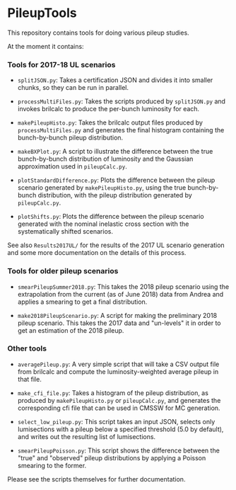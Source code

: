 # PileupTools

This repository contains tools for doing various pileup studies.

At the moment it contains:

### Tools for 2017-18 UL scenarios

* `splitJSON.py`: Takes a certification JSON and divides it into smaller chunks, so they can be run in parallel.

* `processMultiFiles.py`: Takes the scripts produced by `splitJSON.py` and invokes brilcalc to produce the per-bunch luminosity for each.

* `makePileupHisto.py`: Takes the brilcalc output files produced by `processMultiFiles.py` and generates the final histogram containing the bunch-by-bunch pileup distribution.

* `makeBXPlot.py`: A script to illustrate the difference between the true bunch-by-bunch distribution of luminosity and the Gaussian approximation used in `pileupCalc.py`.

* `plotStandardDifference.py`: Plots the difference between the pileup scenario generated by `makePileupHisto.py`, using the true bunch-by-bunch distribution, with the pileup distribution generated by `pileupCalc.py`.

* `plotShifts.py`: Plots the difference between the pileup scenario generated with the nominal inelastic cross section with the systematically shifted scenarios.

See also `Results2017UL/` for the results of the 2017 UL scenario generation and some more documentation on the details of this process.

### Tools for older pileup scenarios

* `smearPileupSummer2018.py`: This takes the 2018 pileup scenario using the extrapolation from the current (as of June 2018) data from Andrea and applies a smearing to get a final distribution.

* `make2018PileupScenario.py`: A script for making the preliminary 2018 pileup scenario. This takes the 2017 data and "un-levels" it in order to get an estimation of the 2018 pileup.

### Other tools

* `averagePileup.py`: A very simple script that will take a CSV output file from brilcalc and compute the luminosity-weighted average pileup in that file.

* `make_cfi_file.py`: Takes a histogram of the pileup distribution, as produced by `makePileupHisto.py` or `pileupCalc.py`, and generates the corresponding cfi file that can be used in CMSSW for MC generation.

* `select_low_pileup.py`: This script takes an input JSON, selects only lumisections with a pileup below a specified threshold (5.0 by default), and writes out the resulting list of lumisections.

* `smearPileupPoisson.py`: This script shows the difference between the "true" and "observed" pileup distributions by applying a Poisson smearing to the former.

Please see the scripts themselves for further documentation.


